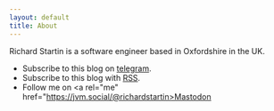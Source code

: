 ```yaml
---	
layout: default	
title: About	
---	
```


Richard Startin is a software engineer based in Oxfordshire in the UK.

* Subscribe to this blog on [telegram](https://t.me/s/richardstartinsblog).
* Subscribe to this blog with [RSS](https://richardstartin.github.io/feed.xml).
* Follow me on <a rel="me" href="https://jvm.social/@richardstartin>Mastodon</a>

